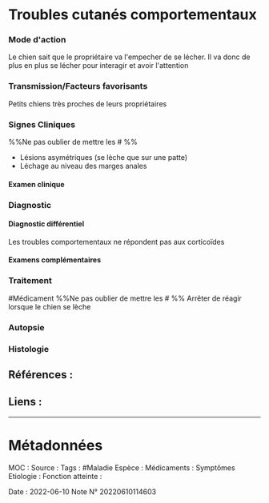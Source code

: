 # Troubles cutanés comportementaux
### Mode d'action
Le chien sait que le propriétaire va l'empecher de se lécher. Il va donc de plus en plus se lécher pour interagir et avoir l'attention
### Transmission/Facteurs favorisants
Petits chiens très proches de leurs propriétaires 
### Signes Cliniques
%%Ne pas oublier de mettre les # %%
- Lésions asymétriques (se lèche que sur une patte)
- Léchage au niveau des marges anales 

#### Examen clinique
### Diagnostic
#### Diagnostic différentiel
Les troubles comportementaux ne répondent pas aux corticoïdes 
#### Examens complémentaires
### Traitement
#Médicament 
%%Ne pas oublier de mettre les # %%
Arrêter de réagir lorsque le chien se lèche 


 
### Autopsie
### Histologie

## Références :
>
 

## Liens :



***

# Métadonnées
MOC :
Source :
Tags : #Maladie 
	Espèce :
	Médicaments :
	Symptômes
	Etiologie :
	Fonction atteinte :
	
Date : 2022-06-10
Note N° 20220610114603